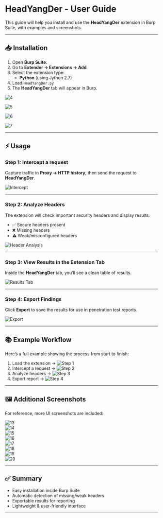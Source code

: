 # HeadYangDer - User Guide

This guide will help you install and use the **HeadYangDer** extension in Burp Suite, with examples and screenshots.

---

## 📥 Installation

1. Open **Burp Suite**.  
2. Go to **Extender → Extensions → Add**.  
3. Select the extension type:  
   - **Python** (using Jython 2.7)  
4. Load `HeadYangDer.py`  
5. The **HeadYangDer** tab will appear in Burp.  

![4](./4.png)

![5](./5.png)

![6](./6.png)

![7](./7.png)

---

## ⚡ Usage

### Step 1: Intercept a request
Capture traffic in **Proxy → HTTP history**, then send the request to **HeadYangDer**.  

![Intercept](./5.png)

---

### Step 2: Analyze Headers
The extension will check important security headers and display results:  
- ✅ Secure headers present  
- ❌ Missing headers  
- ⚠️ Weak/misconfigured headers  

![Header Analysis](./6.png)

---

### Step 3: View Results in the Extension Tab
Inside the **HeadYangDer** tab, you’ll see a clean table of results.  

![Results Tab](./7.png)

---

### Step 4: Export Findings
Click **Export** to save the results for use in penetration test reports.  

![Export](./8.png)

---

## 📚 Example Workflow

Here’s a full example showing the process from start to finish:  

1. Load the extension → ![Step 1](./9.png)  
2. Intercept a request → ![Step 2](./10.png)  
3. Analyze headers → ![Step 3](./11.png)  
4. Export report → ![Step 4](./12.png)  

---

## 🖼️ Additional Screenshots

For reference, more UI screenshots are included:  

![13](./13.png)  
![14](./14.png)  
![15](./15.png)  
![16](./16.png)  
![17](./17.png)  
![18](./18.png)  
![19](./19.png)  
![20](./20.png)  

---

## ✅ Summary

- Easy installation inside Burp Suite  
- Automatic detection of missing/weak headers  
- Exportable results for reporting  
- Lightweight & user-friendly interface  

---

